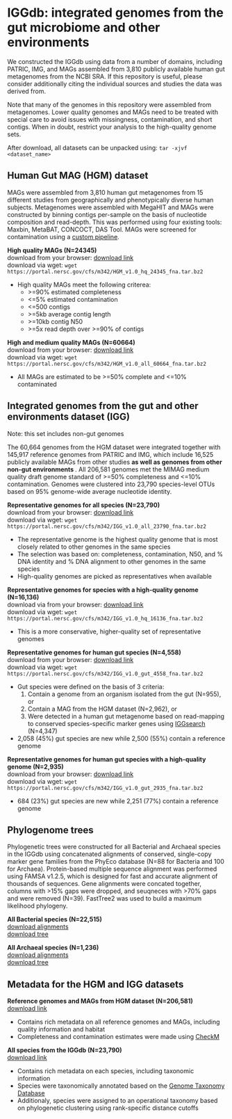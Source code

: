 # IGGdb: integrated genomes from the gut microbiome and other environments

We constructed the IGGdb using data from a number of domains, including PATRIC, IMG, and MAGs assembled from 3,810 publicly available human gut metagenomes from the NCBI SRA. If this repository is useful, please consider additionally citing the individual sources and studies the data was derived from.

Note that many of the genomes in this repository were assembled from metagenomes. Lower quality genomes and MAGs need to be treated with special care to avoid issues with missingness, contamination, and short contigs. When in doubt, restrict your analysis to the high-quality genome sets.

After download, all datasets can be unpacked using: `tar -xjvf <dataset_name>`
 
## Human Gut MAG (HGM) dataset

MAGs were assembled from 3,810 human gut metagenomes from 15 different studies from geographically and phenotypically diverse human subjects. Metagenomes were assembled with MegaHIT and MAGs were constructed by binning contigs per-sample on the basis of nucleotide composition and read-depth. This was performed using four existing tools: Maxbin, MetaBAT, CONCOCT, DAS Tool. MAGs were screened for contamination using a [custom pipeline](https://github.com/snayfach/MAGpurify).

<b>High quality MAGs (N=24345)</b>   
download from your browser: [download link](https://portal.nersc.gov/cfs/m342/HGM_v1.0_hq_24345_fna.tar.bz2)  
download via wget: `wget https://portal.nersc.gov/cfs/m342/HGM_v1.0_hq_24345_fna.tar.bz2`  

* High quality MAGs meet the following criterea:
	*  \>=90% estimated completeness
	*  <=5% estimated contamination
	*  <=500 contigs
	*  \>=5kb average contig length
	*  \>=10kb contig N50
	*  \>=5x read depth over >=90% of contigs

<b>High and medium quality MAGs (N=60664)</b>   
download from your browser: [download link](https://portal.nersc.gov/cfs/m342/HGM_v1.0_all_60664_fna.tar.bz2)  
download via wget: `wget https://portal.nersc.gov/cfs/m342/HGM_v1.0_all_60664_fna.tar.bz2` 

* All MAGs are estimated to be >=50% complete and <=10% contaminated

## Integrated genomes from the gut and other environments dataset (IGG)

Note: this set includes non-gut genomes

The 60,664 genomes from the HGM dataset were integrated together with 145,917 reference genomes from PATRIC and IMG, which include 16,525 publicly available MAGs from other studies <b> as well as genomes from other non-gut environments </b>. All 206,581 genomes met the MIMAG medium quality draft genome standard of >=50% completeness and <=10% contamination. Genomes were clustered into 23,790 species-level OTUs based on 95% genome-wide average nucleotide identity. 

<b>Representative genomes for all species (N=23,790)</b>  
download from your browser: [download link](https://portal.nersc.gov/cfs/m342/IGG_v1.0_all_23790_fna.tar.bz2)  
download via wget: `wget https://portal.nersc.gov/cfs/m342/IGG_v1.0_all_23790_fna.tar.bz2`

* The representative genome is the highest quality genome that is most closely related to other genomes in the same species
* The selection was based on: completeness, contamination, N50, and % DNA identity  and % DNA alignment to other genomes in the same species
* High-quality genomes are picked as representatives when available

<b>Representative genomes for species with a high-quality genome (N=16,136)</b>  
download via from your browser: [download link](https://portal.nersc.gov/cfs/m342/IGG_v1.0_hq_16136_fna.tar.bz2)  
download via wget: `wget https://portal.nersc.gov/cfs/m342/IGG_v1.0_hq_16136_fna.tar.bz2`

* This is a more conservative, higher-quality set of representative genomes 

<b>Representative genomes for human gut species (N=4,558)</b>  
download from your browser: [download link](https://portal.nersc.gov/cfs/m342/IGG_v1.0_gut_4558_fna.tar.bz2)  
download via wget: `wget https://portal.nersc.gov/cfs/m342/IGG_v1.0_gut_4558_fna.tar.bz2`  

* Gut species were defined on the basis of 3 criteria:  
	1) Contain a genome from an organism isolated from the gut (N=955), or  
	2) Contain a MAG from the HGM dataset (N=2,962), or  
	3) Were detected in a human gut metagenome based on read-mapping to conserved species-specific marker genes using [IGGsearch](https://github.com/snayfach/IGGsearch) (N=4,347)
* 2,058 (45%) gut species are new while 2,500 (55%) contain a reference genome

<b>Representative genomes for human gut species with a high-quality genome (N=2,935)</b>  
download from your browser: [download link](https://portal.nersc.gov/cfs/m342/IGG_v1.0_gut_2935_fna.tar.bz2)  
download via wget: `wget https://portal.nersc.gov/cfs/m342/IGG_v1.0_gut_2935_fna.tar.bz2` 

* 684 (23%) gut species are new while 2,251 (77%) contain a reference genome


## Phylogenome trees

Phylogenetic trees were constructed for all Bacterial and Archaeal species in the IGGdb using concatenated alignments of conserved, single-copy marker gene families from the PhyEco database (N=88 for Bacteria and 100 for Archaea). Protein-based multiple sequence alignment was performed using FAMSA v1.2.5, which is designed for fast and accurate alignment of thousands of sequences. Gene alignments were concated together, columns with >15% gaps were dropped, and seuqneces with >70% gaps and were removed (N=39). FastTree2 was used to build a maximum likelihood phylogeny.

<b>All Bacterial species (N=22,515)</b>  
[download alignments](https://portal.nersc.gov/cfs/m342/IGG_bact_22515_msa)  
[download tree](https://portal.nersc.gov/cfs/m342/IGG_bact_22515_tre)

<b>All Archaeal species (N=1,236)</b>  
[download alignments](https://portal.nersc.gov/cfs/m342/IGG_arch_1236_msa)   
[download tree](https://portal.nersc.gov/cfs/m342/IGG_arch_1236_tre)


## Metadata for the HGM and IGG datasets

<b>Reference genomes and MAGs from HGM dataset (N=206,581)</b>  
[download link](https://portal.nersc.gov/cfs/m342/IGG_genome_info_206581.tsv)

* Contains rich metadata on all reference genomes and MAGs, including quality information and habitat
* Completeness and contamination estimates were made using [CheckM](https://github.com/Ecogenomics/CheckM)

<b>All species from the IGGdb (N=23,790)</b>  
[download link](https://portal.nersc.gov/cfs/m342/IGG_species_info_23790.tsv)  

* Contains rich metadata on each species, including taxonomic information
* Species were taxonomically annotated based on the [Genome Taxonomy Database](https://github.com/Ecogenomics/GTDBTk)
* Additionaly, species were assigned to an operational taxonomy based on phylogenetic clustering using rank-specific distance cutoffs
